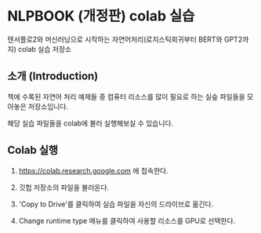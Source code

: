 # NLPBOOK (개정판) colab 실습

텐서플로2와 머신러닝으로 시작하는 자연어처리(로지스틱회귀부터 BERT와 GPT2까지) colab 실습 저장소

## 소개 (Introduction)

책에 수록된 자연어 처리 예제들 중 컴퓨터 리소스를 많이 필요로 하는 실슾 파일들을 모아놓은 저장소입니다.

해당 실습 파일들을 colab에 불러 실행해보실 수 있습니다. 

## Colab 실행

1. https://colab.research.google.com 에 접속한다.

2. 깃헙 저장소의 파일을 불러온다.

3. 'Copy to Drive'를 클릭하여 실습 파일을 자신의 드라이브로 옮긴다.

4. Change runtime type 메뉴를 클릭하여 사용할 리소스를 GPU로 선택한다.
